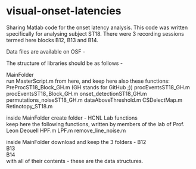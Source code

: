 # visual-onset-latencies
Sharing Matlab code for the onset latency analysis.
This code was written specifically for analysing subject ST18.
There were 3 recording sessions termed here blocks B12, B13 and B14.

Data files are available on OSF -

The structure of libraries should be as follows -

MainFolder\
run MasterScript.m from here, and keep here also these functions:
PreProcST18_Block_GH.m (GH stands for GitHub ;))
procEventsST18_GH.m
procEventsST18_Block_GH.m
onset_detectionST18_GH.m
permutations_noiseST18_GH.m
dataAboveThreshold.m
CSDelectMap.m
Retinotopy_ST18.m

inside MainFolder create folder - HCNL Lab functions\
keep here the following functions, written by members of the lab of Prof. Leon Deouell
HPF.m
LPF.m
remove_line_noise.m

inside MainFolder download and keep the 3 folders - 
B12\
B13\
B14\
with all of their contents - these are the data structures.





